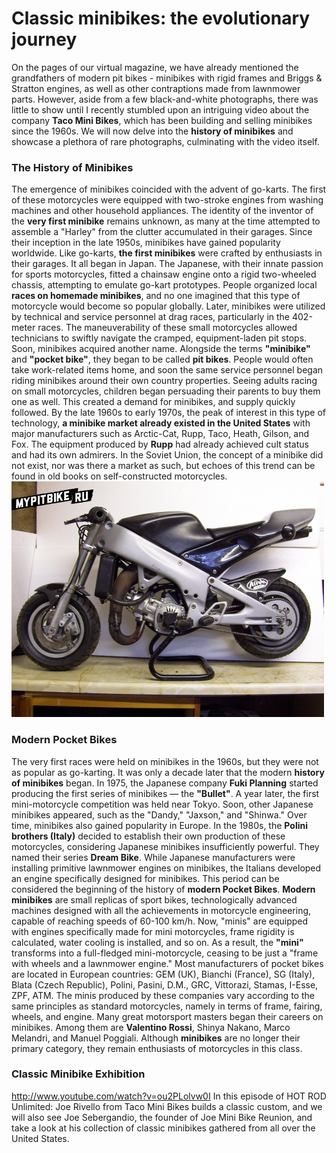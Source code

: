 # Classic minibikes: the evolutionary journey

On the pages of our virtual magazine, we have already mentioned the grandfathers of modern pit bikes - minibikes with rigid frames and Briggs &amp; Stratton engines, as well as other contraptions made from lawnmower parts. However, aside from a few black-and-white photographs, there was little to show until I recently stumbled upon an intriguing video about the company **Taco Mini Bikes**, which has been building and selling minibikes since the 1960s. We will now delve into the **history of minibikes** and showcase a plethora of rare photographs, culminating with the video itself.

### The History of Minibikes

The emergence of minibikes coincided with the advent of go-karts. The first of these motorcycles were equipped with two-stroke engines from washing machines and other household appliances. The identity of the inventor of the **very first minibike** remains unknown, as many at the time attempted to assemble a "Harley" from the clutter accumulated in their garages. Since their inception in the late 1950s, minibikes have gained popularity worldwide. Like go-karts, **the first minibikes** were crafted by enthusiasts in their garages. It all began in Japan. The Japanese, with their innate passion for sports motorcycles, fitted a chainsaw engine onto a rigid two-wheeled chassis, attempting to emulate go-kart prototypes. People organized local **races on homemade minibikes**, and no one imagined that this type of motorcycle would become so popular globally. Later, minibikes were utilized by technical and service personnel at drag races, particularly in the 402-meter races. The maneuverability of these small motorcycles allowed technicians to swiftly navigate the cramped, equipment-laden pit stops. Soon, minibikes acquired another name. Alongside the terms **"minibike"** and **"pocket bike"**, they began to be called **pit bikes**. People would often take work-related items home, and soon the same service personnel began riding minibikes around their own country properties. Seeing adults racing on small motorcycles, children began persuading their parents to buy them one as well. This created a demand for minibikes, and supply quickly followed. By the late 1960s to early 1970s, the peak of interest in this type of technology, **a minibike market already existed in the United States** with major manufacturers such as Arctic-Cat, Rupp, Taco, Heath, Gilson, and Fox. The equipment produced by **Rupp** had already achieved cult status and had its own admirers. In the Soviet Union, the concept of a minibike did not exist, nor was there a market as such, but echoes of this trend can be found in old books on self-constructed motorcycles. ![Polini Dream Bike](../../../static/img/fd0d77.jpg "Polini Dream Bike")

### Modern Pocket Bikes

The very first races were held on minibikes in the 1960s, but they were not as popular as go-karting. It was only a decade later that the modern **history of minibikes** began. In 1975, the Japanese company **Fuki Planning** started producing the first series of minibikes — the **"Bullet"**. A year later, the first mini-motorcycle competition was held near Tokyo. Soon, other Japanese minibikes appeared, such as the "Dandy," "Jaxson," and "Shinwa." Over time, minibikes also gained popularity in Europe. In the 1980s, the **Polini brothers (Italy)** decided to establish their own production of these motorcycles, considering Japanese minibikes insufficiently powerful. They named their series **Dream Bike**. While Japanese manufacturers were installing primitive lawnmower engines on minibikes, the Italians developed an engine specifically designed for minibikes. This period can be considered the beginning of the history of **modern Pocket Bikes**. **Modern minibikes** are small replicas of sport bikes, technologically advanced machines designed with all the achievements in motorcycle engineering, capable of reaching speeds of 60-100 km/h. Now, "minis" are equipped with engines specifically made for mini motorcycles, frame rigidity is calculated, water cooling is installed, and so on. As a result, the **"mini"** transforms into a full-fledged mini-motorcycle, ceasing to be just a "frame with wheels and a lawnmower engine." Most manufacturers of pocket bikes are located in European countries: GEM (UK), Bianchi (France), SG (Italy), Blata (Czech Republic), Polini, Pasini, D.M., GRC, Vittorazi, Stamas, I-Esse, ZPF, ATM. The minis produced by these companies vary according to the same principles as standard motorcycles, namely in terms of frame, fairing, wheels, and engine. Many great motorsport masters began their careers on minibikes. Among them are **Valentino Rossi**, Shinya Nakano, Marco Melandri, and Manuel Poggiali. Although **minibikes** are no longer their primary category, they remain enthusiasts of motorcycles in this class.

### Classic Minibike Exhibition

http://www.youtube.com/watch?v=ou2PLolvw0I In this episode of HOT ROD Unlimited: Joe Rivello from Taco Mini Bikes builds a classic custom, and we will also see Joe Sebergandio, the founder of Joe Mini Bike Reunion, and take a look at his collection of classic minibikes gathered from all over the United States.

